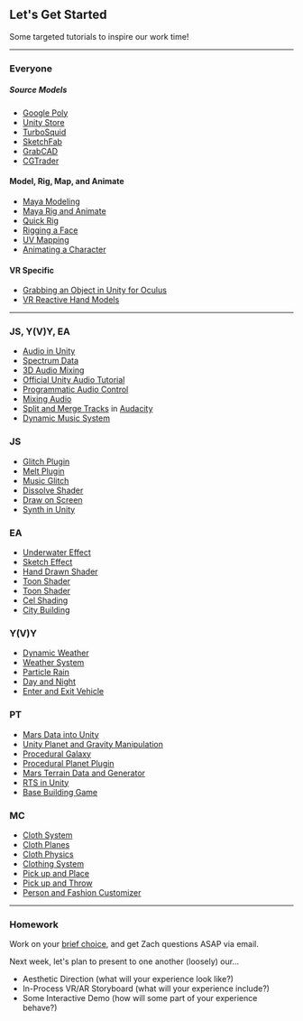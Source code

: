 ## Let's Get Started

Some targeted tutorials to inspire our work time!

-----

### Everyone

##### Source Models
- [Google Poly](https://poly.google.com)
- [Unity Store](https://assetstore.unity.com)
- [TurboSquid](https://www.turbosquid.com)
- [SketchFab](https://sketchfab.com/virtual-reality)
- [GrabCAD](https://grabcad.com)
- [CGTrader](https://www.cgtrader.com/3d-models)

#### Model, Rig, Map, and Animate
- [Maya Modeling](https://www.youtube.com/watch?v=xzmg0grXHyE)
- [Maya Rig and Animate](https://www.youtube.com/watch?v=Ah-Jk7d30ks)
- [Quick Rig](https://www.youtube.com/watch?v=o1L3Unmm588)
- [Rigging a Face](https://www.youtube.com/watch?v=rgR5cOY9Xvo)
- [UV Mapping](https://www.youtube.com/watch?v=cy1vqLw-agk)
- [Animating a Character](https://www.youtube.com/watch?v=XII9aKbVXrg)

#### VR Specific
- [Grabbing an Object in Unity for Oculus](https://www.youtube.com/watch?v=sxvKGVDmYfY)
- [VR Reactive Hand Models](https://www.youtube.com/watch?v=qX8kabgz3wo)

-----

### JS, Y(V)Y, EA
- [Audio in Unity](https://www.youtube.com/watch?v=6OT43pvUyfY)
- [Spectrum Data](https://www.youtube.com/watch?v=KqVsu07oAEM)
- [3D Audio Mixing](https://www.youtube.com/watch?v=p96RDBlNZRM)
- [Official Unity Audio Tutorial](https://www.youtube.com/watch?v=1BMJFgK68IU)
- [Programmatic Audio Control](https://www.youtube.com/watch?v=iS0DTJfUulA)
- [Mixing Audio](https://www.youtube.com/watch?v=9Sa2Zns9CRo)
- [Split and Merge Tracks](https://www.thewindowsclub.com/split-merge-audio-files-using-audacity) in [Audacity](https://sourceforge.net/projects/audacity/)
- [Dynamic Music System](https://www.youtube.com/watch?v=Jb_f0EicXH0)

### JS 
- [Glitch Plugin](https://github.com/staffantan/unityglitch)
- [Melt Plugin](https://assetstore.unity.com/packages/vfx/shaders/melt-your-mesh-49350)
- [Music Glitch](https://www.youtube.com/watch?v=6RWtSPD2pHo)
- [Dissolve Shader](https://www.youtube.com/watch?v=Kc2IUveUiZI)
- [Draw on Screen](https://www.youtube.com/watch?v=cHVZ0SYIHkI)
- [Synth in Unity]( https://www.youtube.com/watch?v=iS0DTJfUulA)

### EA
- [Underwater Effect](https://www.youtube.com/watch?v=FoZwgRE5LYI)
- [Sketch Effect](https://assetstore.unity.com/packages/vfx/shaders/npr-sketch-effect-47378)
- [Hand Drawn Shader](https://assetstore.unity.com/packages/vfx/shaders/hand-drawn-shader-pack-12465)
- [Toon Shader](https://www.youtube.com/watch?v=0UBNXneL1oo)
- [Toon Shader](https://www.youtube.com/watch?v=KSyIBVoFv5E)
- [Cel Shading](https://www.youtube.com/watch?v=_bpQoI5Xrx8)
- [City Building](https://www.youtube.com/playlist?list=PLZ1b66Z1KFKgIqV7teTIFI0nIDG7KNeoy)

### Y(V)Y
- [Dynamic Weather](https://www.youtube.com/watch?v=O3LlnpOKsiY&list=PL7IxPGHreINWFxQ2KHdeUU7qqfZyeW0q6)
- [Weather System](https://www.youtube.com/watch?v=pkwzkEMrO-Y)
- [Particle Rain](https://www.youtube.com/watch?v=cDHJuRV5Ays)
- [Day and Night](https://www.youtube.com/watch?v=y6TCQfFB2xg)
- [Enter and Exit Vehicle](https://www.youtube.com/watch?v=z-L5038dVro)

### PT
- [Mars Data into Unity](https://www.youtube.com/watch?v=pv-uE_NPOLs)
- [Unity Planet and Gravity Manipulation](https://www.youtube.com/watch?v=gHeQ8Hr92P4) 
- [Procedural Galaxy](https://www.youtube.com/watch?v=0vPVu8wLJ3o)
- [Procedural Planet Plugin](https://www.youtube.com/watch?v=cus04BXv1ug)
- [Mars Terrain Data and Generator](https://www.youtube.com/watch?v=05_ym-zud7U)
- [RTS in Unity](https://www.youtube.com/watch?v=0aFP4rmrNgc&list=PLLlSINrGK3-7Ndo_21YRX2ud5Qn06pyVB)
- [Base Building Game](https://www.youtube.com/watch?v=_lQw3YA7Jok&list=PLbghT7MmckI4_VM5q3va043FgAwRim6yX)

### MC
- [Cloth System](https://www.youtube.com/watch?v=tKIzdLpawes)
- [Cloth Planes](https://www.youtube.com/watch?v=hZ8DgasVT_M)
- [Cloth Physics](https://www.youtube.com/watch?v=Nc_ZMgEFj-A)
- [Clothing System](https://www.youtube.com/watch?v=DbQ73m2kEQs)
- [Pick up and Place](https://www.youtube.com/watch?v=XxNhYmR6Gwo)
- [Pick up and Throw](https://www.youtube.com/watch?v=_xMhkK6GTXA)
- [Person and Fashion Customizer](https://www.youtube.com/watch?v=FlrrsVu0HKA)

----

### Homework

Work on your [brief choice](../briefs.md), and get Zach questions ASAP via email.

Next week, let's plan to present to one another (loosely) our...

- Aesthetic Direction (what will your experience look like?)
- In-Process VR/AR Storyboard (what will your experience include?)
- Some Interactive Demo (how will some part of your experience behave?)
